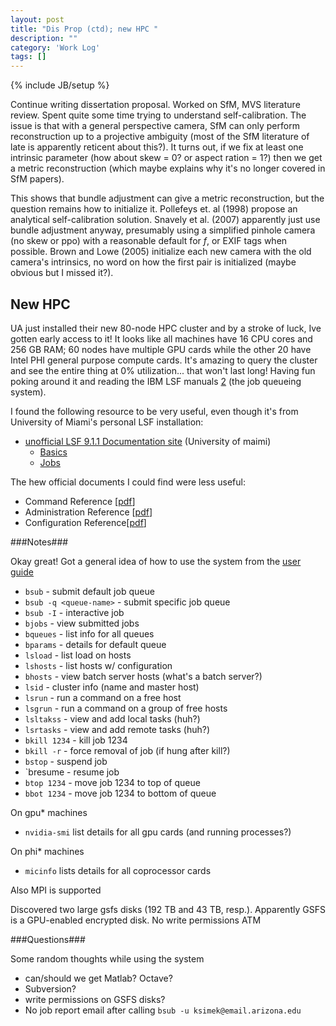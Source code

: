 ```yaml
---
layout: post
title: "Dis Prop (ctd); new HPC "
description: ""
category: 'Work Log'
tags: []
---
```

{% include JB/setup %}

Continue writing dissertation proposal.  Worked on SfM, MVS literature review.  Spent quite some time trying to understand self-calibration.  The issue is that with a general perspective camera, SfM can only perform reconstruction up to a projective ambiguity (most of the SfM literature of late is apparently reticent about this?).  It turns out, if we fix at least one intrinsic parameter (how about skew = 0? or aspect ration = 1?) then we get a metric reconstruction (which maybe explains why it's no longer covered in SfM papers).  

This shows that bundle adjustment can give a metric reconstruction, but the question remains how to initialize it.  Pollefeys et. al (1998) propose an analytical self-calibration solution.  Snavely et al. (2007) apparently just use bundle adjustment anyway, presumably using a simplified pinhole camera (no skew or ppo) with a reasonable default for *f*, or EXIF tags when possible.  Brown and Lowe (2005) initialize each new camera with the old camera's intrinsics, no word on how the first pair is initialized (maybe obvious but I missed it?).

New HPC 
--------

UA just installed their new 80-node HPC cluster and by a stroke of luck, Ive gotten early access to it!  It looks like all machines have 16 CPU cores and 256 GB RAM; 60 nodes have multiple GPU cards while the other 20 have Intel PHI general purpose compute cards.  It's amazing to query the cluster and see the entire thing at 0% utilization... that won't last long!  Having fun poking around it and reading the IBM LSF manuals [2](http://publibfp.dhe.ibm.com/epubs/pdf/c2253460.pdf) (the job queueing system).

I found the following resource to be very useful, even though it's from University of Miami's personal LSF installation:
    
* [unofficial LSF 9.1.1 Documentation site](http://www.ccs.miami.edu/hpc/lsf/9.1.1/) (University of maimi)
    * [Basics](http://www.ccs.miami.edu/hpc/lsf/9.1.1/print/lsf_foundations.pdf)
    * [Jobs](http://www.ccs.miami.edu/hpc/lsf/9.1.1/print/lsf_admin.pdf)

The hew official documents I could find were less useful:

* Command Reference [[pdf](http://publibfp.dhe.ibm.com/epubs/pdf/c2753051.pdf)]
* Administration Reference [[pdf](http://publibfp.dhe.ibm.com/epubs/pdf/c2253460.pdf)]
* Configuration Reference[[pdf](http://publibfp.dhe.ibm.com/epubs/pdf/c2753061.pdf)]

###Notes###

Okay great!  Got a general idea of how to use the system from the [user guide](http://www.ccs.miami.edu/hpc/lsf/9.1.1/print/lsf_users_guide.pdf)

* `bsub` - submit default job queue
* `bsub -q <queue-name>` - submit specific job queue
* `bsub -I` - interactive job
* `bjobs` - view submitted jobs
* `bqueues` - list info for all queues
* `bparams` - details for default queue
* `lsload` - list load on hosts
* `lshosts` - list hosts w/ configuration
* `bhosts` - view batch server hosts (what's a batch server?)
* `lsid` - cluster info (name and master host)
* `lsrun` - run a command on a free host
* `lsgrun` - run a command on a group of free hosts
* `lsltakss` - view and add local tasks (huh?)
* `lsrtasks` - view and add remote tasks (huh?)
* `bkill 1234` -  kill job 1234
* `bkill -r` - force removal of job (if hung after kill?)
* `bstop` - suspend job
* `bresume - resume job
* `btop 1234` - move job 1234 to top of queue
* `bbot 1234` - move job 1234 to bottom of queue

On gpu* machines

* `nvidia-smi` list details for all gpu cards (and running processes?)

On phi* machines

* `micinfo` lists details for all coprocessor cards


Also MPI is supported

Discovered two large gsfs disks (192 TB and 43 TB, resp.).  Apparently GSFS is a GPU-enabled encrypted disk.  No write permissions ATM

###Questions###

Some random thoughts while using the system

* can/should we get Matlab?  Octave?
* Subversion?
* write permissions on GSFS disks?
* No job report email after calling `bsub -u ksimek@email.arizona.edu`

